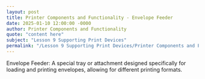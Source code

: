 ```yaml
---
layout: post
title: Printer Components and Functionality - Envelope Feeder
date: 2025-01-10 12:00:00 -0000
author: Printer Components and Functionality
quote: "content here"
subject: "Lesson 9 Supporting Print Devices"
permalink: "/Lesson 9 Supporting Print Devices/Printer Components and Functionality/Printer Components and Functionality - Envelope Feeder"
---
```


Envelope Feeder: A special tray or attachment designed specifically for loading and printing envelopes, allowing for different printing formats.
